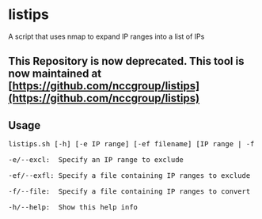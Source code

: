# listips
A script that uses nmap to expand IP ranges into a list of IPs

## This Repository is now deprecated. This tool is now maintained at [https://github.com/nccgroup/listips](https://github.com/nccgroup/listips)

## Usage
<pre>
listips.sh [-h] [-e IP range] [-ef filename] [IP range | -f filename]

-e/--excl:  Specify an IP range to exclude

-ef/--exfl: Specify a file containing IP ranges to exclude

-f/--file:  Specify a file containing IP ranges to convert

-h/--help:  Show this help info
</pre>
